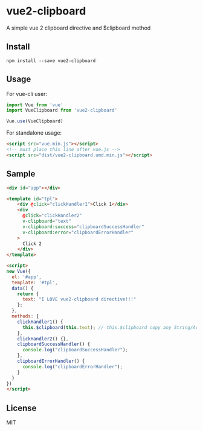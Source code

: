 # vue2-clipboard

A simple vue 2 clipboard directive and $clipboard method

## Install

`npm install --save vue2-clipboard`

## Usage

For vue-cli user:

```javascript
import Vue from 'vue'
import VueClipboard from 'vue2-clipboard'

Vue.use(VueClipboard)
```

For standalone usage:

```html
<script src="vue.min.js"></script>
<!-- must place this line after vue.js -->
<script src="dist/vue2-clipboard.umd.min.js"></script>
```

## Sample

```html
<div id="app"></div>

<template id="tpl">
    <div @click="clickHandler1">Click 1</div>
    <div
      @click="clickHandler2"
      v-clipboard="text"
      v-clipboard:success="clipboardSuccessHandler"
      v-clipboard:error="clipboardErrorHandler"
    >
      Click 2
    </div>
</template>

<script>
new Vue({
  el: '#app',
  template: '#tpl',
  data() {
    return {
      text: "I LOVE vue2-clipboard directive!!!"
    };
  },
  methods: {
    clickHandler1() {
      this.$clipboard(this.text); // this.$clipboard copy any String/Array/Object you want
    },
    clickHandler2() {},
    clipboardSuccessHandler() {
      console.log("clipboardSuccessHandler");
    },
    clipboardErrorHandler() {
      console.log("clipboardErrorHandler");
    }
  }
})
</script>
```

## License

MIT